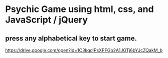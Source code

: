 # Psychic Game using html, css, and JavaScript / jQuery
## press any alphabetical key to start game.
https://drive.google.com/open?id=1C3kqdlPsXPFGb2A1JGTj6bYJcZQakM_b
